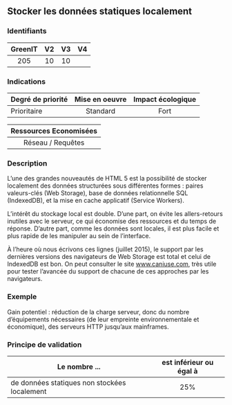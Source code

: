 ## Stocker les données statiques localement

### Identifiants

| GreenIT |  V2  |  V3  |  V4  |
|:-------:|:----:|:----:|:----:|
|  205    | 10  | 10  |      |

### Indications

| Degré de priorité |      Mise en oeuvre       |  Impact écologique    | 
|-------------------|:-------------------------:|:---------------------:|
| Prioritaire       | Standard                 | Fort                  | 


|Ressources Economisées                                      |
|:----------------------------------------------------------:|
| Réseau / Requêtes    |

### Description

L’une des grandes nouveautés de HTML 5 est la possibilité de stocker localement des données structurées sous différentes formes : 
paires valeurs-clés (Web Storage), base de données relationnelle SQL (IndexedDB), et la mise en cache applicatif (Service Workers).

L’intérêt du stockage local est double. D’une part, on évite les allers-retours inutiles avec le serveur, ce qui économise des ressources et du temps de réponse.
D’autre part, comme les données sont locales, il est plus facile et plus rapide de les manipuler au sein de l’interface.

À l’heure où nous écrivons ces lignes (juillet 2015), le support par les dernières versions des navigateurs de Web Storage est total et celui de IndexedDB est bon.
On peut consulter le site www.caniuse.com, très utile pour tester l’avancée du support de chacune de ces approches par les navigateurs.

### Exemple

Gain potentiel : réduction de la charge serveur, donc du nombre d’équipements nécessaires (de leur empreinte environnementale et économique),
des serveurs HTTP jusqu’aux mainframes.

### Principe de validation

| Le nombre ...     | est inférieur ou égal à   |  
|-------------------|:-------------------------:|
| de données statiques non stockées localement  | 25%  |
